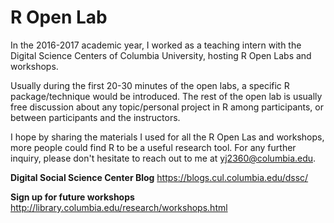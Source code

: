 # R Open Lab


In the 2016-2017 academic year, I worked as a teaching intern with the Digital Science Centers of Columbia University, hosting R Open Labs and workshops.

Usually during the first 20-30 minutes of the open labs, a specific R package/technique would be introduced. The rest of the open lab is usually free discussion about any topic/personal project in R among participants, or between participants and the instructors. 

I hope by sharing the materials I used for all the R Open Las and workshops, more people could find R to be a useful research tool. For any further inquiry, please don't hesitate to reach out to me at <yj2360@columbia.edu>.

**Digital Social Science Center Blog**
https://blogs.cul.columbia.edu/dssc/

**Sign up for future workshops**
http://library.columbia.edu/research/workshops.html
